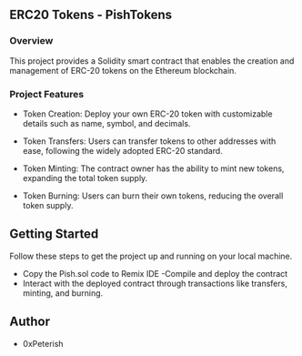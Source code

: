 ## ERC20 Tokens - PishTokens

### Overview 

This project provides a Solidity smart contract that enables the creation and management of ERC-20 tokens on the Ethereum blockchain. 

### Project Features

- Token Creation: Deploy your own ERC-20 token with customizable details such as name, symbol, and decimals.

- Token Transfers: Users can transfer tokens to other addresses with ease, following the widely adopted ERC-20 standard.

- Token Minting: The contract owner has the ability to mint new tokens, expanding the total token supply.

- Token Burning: Users can burn their own tokens, reducing the overall token supply.

## Getting Started

Follow these steps to get the project up and running on your local machine.

- Copy the Pish.sol code to Remix IDE
-Compile and deploy the contract
- Interact with the deployed contract through transactions like transfers, minting, and burning.

## Author

- 0xPeterish